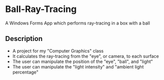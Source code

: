 # Ball-Ray-Tracing
A Windows Forms App which performs ray-tracing in a box with a ball

## Description
- A project for my "Computer Graphics" class
- It calculates the ray-tracing from the "eye", or camera, to each surface
- The user can manipulate the position of the "eye", "ball", and "light"
- The user can manipulate the "light intensity" and "ambient light percentage"
